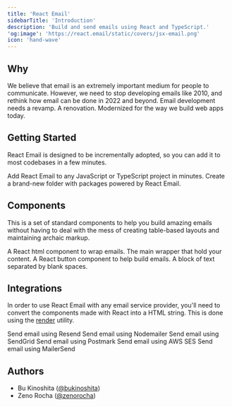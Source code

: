 ```yaml
---
title: 'React Email'
sidebarTitle: 'Introduction'
description: 'Build and send emails using React and TypeScript.'
'og:image': 'https://react.email/static/covers/jsx-email.png'
icon: 'hand-wave'
---
```


## Why

We believe that email is an extremely important medium for people to communicate. However, we need to stop developing emails like 2010, and rethink how email can be done in 2022 and beyond. Email development needs a revamp. A renovation. Modernized for the way we build web apps today.

## Getting Started

React Email is designed to be incrementally adopted, so you can add it to most codebases in a few minutes.

<CardGroup>
  <Card
    title="Automatic Setup"
    icon='download'
    href="/getting-started/automatic-setup"
  >
    Add React Email to any JavaScript or TypeScript project in minutes.
  </Card>
  <Card
    title="Manual Setup"
    icon='hammer'
    href="/getting-started/manual-setup"
  >
    Create a brand-new folder with packages powered by React Email.
  </Card>
</CardGroup>

## Components

This is a set of standard components to help you build amazing emails without having to deal with the mess of creating table-based layouts and maintaining archaic markup.

<CardGroup>
  <Card title="HTML" icon='file-code' href="/components/html">
    A React html component to wrap emails.
  </Card>
  <Card
    title="Container"
    icon='grid'
    href="/components/container"
  >
    The main wrapper that hold your content.
  </Card>
  <Card
    title="Button"
    icon='b'
    href="/components/button"
  >
    A React button component to help build emails.
  </Card>
  <Card title="Text" icon='text-size' href="/components/text">
    A block of text separated by blank spaces.
  </Card>
</CardGroup>

## Integrations

In order to use React Email with any email service provider, you'll need to convert the components made with React into a HTML string. This is done using the [render](/utilities/render) utility.

<CardGroup>
  <Card title="Resend" href="/integrations/resend">
    Send email using Resend
  </Card>
  <Card title="Nodemailer" href="/integrations/nodemailer">
    Send email using Nodemailer
  </Card>
  <Card title="SendGrid" href="/integrations/sendgrid">
    Send email using SendGrid
  </Card>
  <Card title="Postmark" href="/integrations/postmark">
    Send email using Postmark
  </Card>
  <Card title="AWS SES" href="/integrations/aws-ses">
    Send email using AWS SES
  </Card>
  <Card title="MailerSend" href="/integrations/mailersend">
    Send email using MailerSend
  </Card>
</CardGroup>


## Authors

- Bu Kinoshita ([@bukinoshita](https://twitter.com/bukinoshita))
- Zeno Rocha ([@zenorocha](https://twitter.com/zenorocha))
